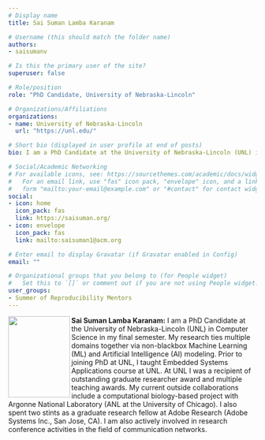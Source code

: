 ```yaml
---
# Display name
title: Sai Suman Lamba Karanam

# Username (this should match the folder name)
authors:
- saisumanv

# Is this the primary user of the site?
superuser: false

# Role/position
role: "PhD Candidate, University of Nebraska-Lincoln"

# Organizations/Affiliations
organizations:
- name: University of Nebraska-Lincoln
  url: "https://unl.edu/"

# Short bio (displayed in user profile at end of posts)
bio: I am a PhD Candidate at the University of Nebraska-Lincoln (UNL) in Computer Science in my final semester. My research involves non-blackbox design of ML/AI models across multiple domains, namely, communication networks, large data analysis, distributed computing, data transfers in High-Energy Physics, and computational biology.

# Social/Academic Networking
# For available icons, see: https://sourcethemes.com/academic/docs/widgets/#icons
#   For an email link, use "fas" icon pack, "envelope" icon, and a link in the
#   form "mailto:your-email@example.com" or "#contact" for contact widget.
social:
- icon: home
  icon_pack: fas
  link: https://saisuman.org/
- icon: envelope
  icon_pack: fas
  link: mailto:saisuman1@acm.org

# Enter email to display Gravatar (if Gravatar enabled in Config)
email: ""

# Organizational groups that you belong to (for People widget)
#   Set this to `[]` or comment out if you are not using People widget.
user_groups:
- Summer of Reproducibility Mentors
---
```

**Sai Suman Lamba Karanam:** <img align="left" width="125" height="165" src="https://github.com/user-attachments/assets/53943012-aa9d-4b3f-8ecd-d6d4dbd73355"> I am a PhD Candidate at the University of Nebraska-Lincoln (UNL) in Computer Science in my final semester. My research ties multiple domains together via non-blackbox Machine Learning (ML) and Artificial Intelligence (AI) modeling. Prior to joining PhD at UNL, I taught Embedded Systems Applications course at UNL. At UNL I was a recipient of outstanding graduate researcher award and multiple teaching awards. My current outside collaborations include a computational biology-based project with Argonne National Laboratory (ANL at the University of Chicago). I also spent two stints as a graduate research fellow at Adobe Research (Adobe Systems Inc., San Jose, CA). I am also actively involved in research conference activities in the field of communication networks.

